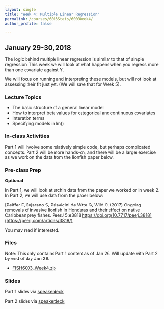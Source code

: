 ```yaml
---
layout: single
title: "Week 4: Multiple Linear Regression"
permalink: /courses/6003Stats/6003Week4/
author_profile: false

---
```


## January 29-30, 2018

The logic behind multiple linear regression is similar to that of simple regression. This week we will look at what happens when you regress more than one covariate against Y.

We will focus on running and interpreting these models, but will not look at assessing their fit just yet. (We will save that for Week 5).

### Lecture Topics

* The basic structure of a general linear model
* How to interpret beta values for categorical and continuous covariates
* Interation terms
* Specifying models in lm()
	
### In-class Activities

Part 1 will involve some relatively simple code, but perhaps complicated concepts. Part 2 will be more hands-on, and there will be a larger exercise as we work on the data from the lionfish paper below.

### Pre-class Prep

**Optional**

In Part 1, we will look at urchin data from the paper we worked on in week 2. In Part 2, we will use data from the paper below:

[Peiffer F, Bejarano S, Palavicini de Witte G, Wild C. (2017) Ongoing removals of invasive lionfish in Honduras and their effect on native Caribbean prey fishes. PeerJ 5:e3818 https://doi.org/10.7717/peerj.3818](https://peerj.com/articles/3818/)

You may read if interested. 

### Files

Note: This only contains Part 1 content as of Jan 26. Will update with Part 2 by end of day Jan 29.

- [FISH6003_Week4.zip](/assets/images/6003/FISH6003_Week4.zip)


### Slides

<script async class="speakerdeck-embed" data-id="e17ea1170dca43a282007443435e0539" data-ratio="1.77777777777778" src="//speakerdeck.com/assets/embed.js"></script>

Part 1 slides via [speakerdeck](https://speakerdeck.com/pandalusplatyceros/fish-6003-week-4-part-1-multiple-linear-regression)

<script async class="speakerdeck-embed" data-id="de04798202d7494bb8b0ea32fd5941c9" data-ratio="1.77777777777778" src="//speakerdeck.com/assets/embed.js"></script>

Part 2 slides via [speakerdeck](https://speakerdeck.com/pandalusplatyceros/fish-6003-week-4-part-2-multiple-linear-regression-part-2)


